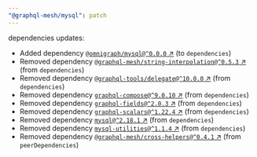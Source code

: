 ```yaml
---
"@graphql-mesh/mysql": patch
---
```

dependencies updates:
  - Added dependency [`@omnigraph/mysql@^0.0.0` ↗︎](https://www.npmjs.com/package/@omnigraph/mysql/v/0.0.0) (to `dependencies`)
  - Removed dependency [`@graphql-mesh/string-interpolation@^0.5.3` ↗︎](https://www.npmjs.com/package/@graphql-mesh/string-interpolation/v/0.5.3) (from `dependencies`)
  - Removed dependency [`@graphql-tools/delegate@^10.0.0` ↗︎](https://www.npmjs.com/package/@graphql-tools/delegate/v/10.0.0) (from `dependencies`)
  - Removed dependency [`graphql-compose@^9.0.10` ↗︎](https://www.npmjs.com/package/graphql-compose/v/9.0.10) (from `dependencies`)
  - Removed dependency [`graphql-fields@^2.0.3` ↗︎](https://www.npmjs.com/package/graphql-fields/v/2.0.3) (from `dependencies`)
  - Removed dependency [`graphql-scalars@^1.22.4` ↗︎](https://www.npmjs.com/package/graphql-scalars/v/1.22.4) (from `dependencies`)
  - Removed dependency [`mysql@^2.18.1` ↗︎](https://www.npmjs.com/package/mysql/v/2.18.1) (from `dependencies`)
  - Removed dependency [`mysql-utilities@^1.1.4` ↗︎](https://www.npmjs.com/package/mysql-utilities/v/1.1.4) (from `dependencies`)
  - Removed dependency [`@graphql-mesh/cross-helpers@^0.4.1` ↗︎](https://www.npmjs.com/package/@graphql-mesh/cross-helpers/v/0.4.1) (from `peerDependencies`)
